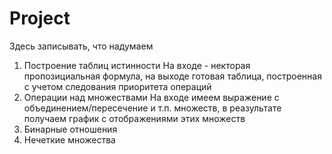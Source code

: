 # Project

Здесь записывать, что надумаем
1. Построение таблиц истинности
На входе - некторая пропозициальная формула, на выходе готовая таблица, 
построенная с учетом следования приоритета операций
2. Операции над множествами
На входе имеем выражение с объединением/пересечение и т.п. множеств, в реазультате 
получаем график с отображениями этих множеств
3. Бинарные отношения
4. Нечеткие множества
